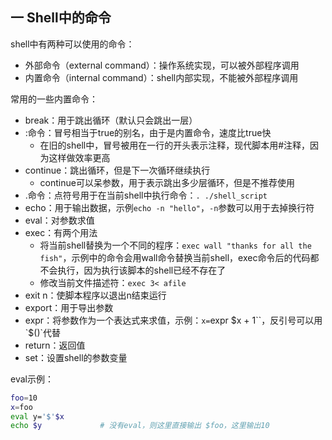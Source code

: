 ## 一 Shell中的命令

shell中有两种可以使用的命令：
- 外部命令（external command）：操作系统实现，可以被外部程序调用
- 内置命令（internal command）：shell内部实现，不能被外部程序调用

常用的一些内置命令：
- break：用于跳出循环（默认只会跳出一层）
- :命令：冒号相当于true的别名，由于是内置命令，速度比true快
  - 在旧的shell中，冒号被用在一行的开头表示注释，现代脚本用#注释，因为这样做效率更高
- continue：跳出循环，但是下一次循环继续执行
  - continue可以呆参数，用于表示跳出多少层循环，但是不推荐使用
- .命令：点符号用于在当前shell中执行命令：`. ./shell_script`
- echo：用于输出数据，示例`echo -n "hello"`，`-n`参数可以用于去掉换行符
- eval：对参数求值
- exec：有两个用法
  - 将当前shell替换为一个不同的程序：`exec wall "thanks for all the fish"`，示例中的命令会用wall命令替换当前shell，exec命令后的代码都不会执行，因为执行该脚本的shell已经不存在了
  - 修改当前文件描述符：`exec 3< afile`
- exit n：使脚本程序以退出n结束运行
- export：用于导出参数
- expr：将参数作为一个表达式来求值，示例：`x=`expr $x + 1``，反引号可以用`$()`代替
- return：返回值
- set：设置shell的参数变量

eval示例：
```sh
foo=10
x=foo
eval y='$'$x
echo $y             # 没有eval，则这里直接输出 $foo，这里输出10
```